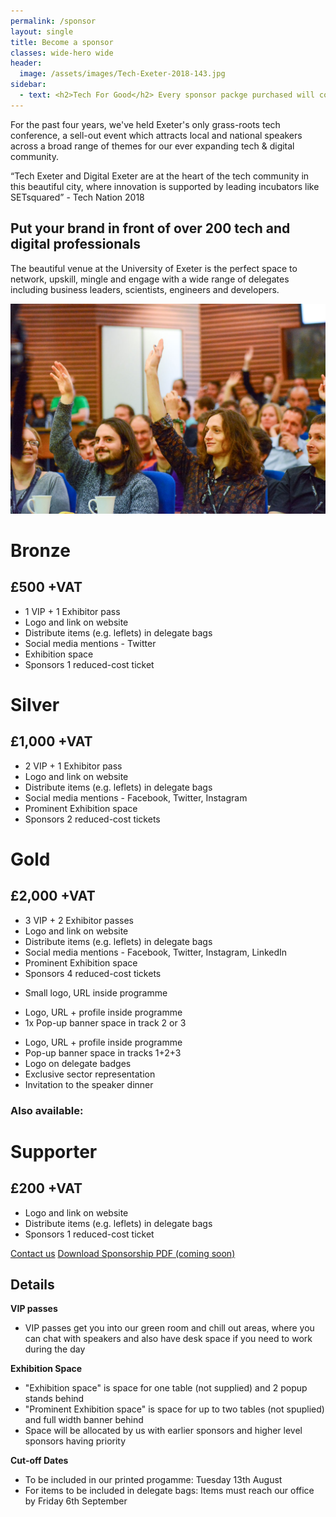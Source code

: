 ```yaml
---
permalink: /sponsor
layout: single
title: Become a sponsor
classes: wide-hero wide
header:
  image: /assets/images/Tech-Exeter-2018-143.jpg
sidebar:
  - text: <h2>Tech For Good</h2> Every sponsor packge purchased will contribute additional tickets into our reduced-cost ticket pool, giving students and those from low-income households easier access to our conference.
---
```


For the past four years, we've held Exeter's only grass-roots tech conference, a sell-out event which attracts local and national speakers across a broad range of themes for our ever expanding tech &amp; digital community.

<div class="notice--info">
“Tech Exeter and Digital Exeter are at
the heart of the tech community in
this beautiful city, where innovation is
supported by leading incubators like
SETsquared” - Tech Nation 2018
</div>

## Put your brand in front of over 200 tech and digital professionals
The beautiful venue at the University of Exeter is the perfect space to network, upskill, mingle and  engage with a wide range of delegates including business leaders, scientists, engineers and developers. 

<img src="/assets/images/sponsor-2.jpg">


<div class="grid-3col no-h-gutter">

<div class="notice--warning bronze">
<h1>Bronze</h1>
<h2>£500 +VAT</h2>
  <ul>
    <li>1 VIP + 1 Exhibitor pass</li>
    <li>Logo and link on website</li>
    <li>Distribute items (e.g. leflets) in delegate bags</li>
    <li>Social media mentions - Twitter</li>
    <li>Exhibition space</li>
    <li>Sponsors 1 reduced-cost ticket</li>
  </ul>
</div>
<div class="notice silver">
<h1>Silver</h1>
<h2>£1,000 +VAT</h2>
  <ul>
    <li>2 VIP + 1 Exhibitor pass</li>
    <li>Logo and link on website</li>
    <li>Distribute items (e.g. leflets) in delegate bags</li>
    <li>Social media mentions - Facebook, Twitter, Instagram</li>
    <li>Prominent Exhibition space</li>
    <li>Sponsors 2 reduced-cost tickets</li>
  </ul>
</div>
<div class="notice--success gold">
<h1>Gold</h1>
<h2>£2,000 +VAT</h2>
  <ul>
    <li>3 VIP + 2 Exhibitor passes</li>
    <li>Logo and link on website</li>
    <li>Distribute items (e.g. leflets) in delegate bags</li>
    <li>Social media mentions - Facebook, Twitter, Instagram, LinkedIn</li>
    <li>Prominent Exhibition space</li>
    <li>Sponsors 4 reduced-cost tickets</li>
  </ul>
</div>

<div class="notice--warning bronze">
  <ul>
    <li>Small logo, URL inside programme</li>
  </ul>
</div>

<div class="notice silver">
  <ul>
    <li class="strong">Logo, URL + profile inside programme</li>
    <li class="strong">1x Pop-up banner space in track 2 or 3</li>
  </ul>
</div>

<div class="notice--success gold">
  <ul>
    <li class="strong">Logo, URL + profile inside programme</li>
    <li class="strong">Pop-up banner space in tracks 1+2+3</li>
    <li class="strong">Logo on delegate badges</li>
    <li class="strong">Exclusive sector representation</li>
    <li class="strong">Invitation to the speaker dinner</li>
  </ul>
</div>

</div>

<h3>Also available:</h3>

<div class="grid-3col no-h-gutter no-collapse">

<div class="notice--warning">
<h1>Supporter</h1>
<h2>£200 +VAT</h2>
  <ul>
    <li>Logo and link on website</li>
    <li>Distribute items (e.g. leflets) in delegate bags</li>
    <li>Sponsors 1 reduced-cost ticket</li>
  </ul>
</div>
</div>


<a href="/about#contact" class="btn btn--primary">Contact us</a> <a href="#" class="btn btn--primary">Download Sponsorship PDF (coming soon)</a> 

<h2>Details</h2>

<strong>VIP passes</strong>
* VIP passes get you into our green room and chill out areas, where you can chat with speakers and also have desk space if you need to work during the day

<strong>Exhibition Space</strong>

* "Exhibition space" is space for one table (not supplied) and 2 popup stands behind
* "Prominent Exhibition space" is space for up to two tables (not spuplied) and full width banner behind
* Space will be allocated by us with earlier sponsors and higher level sponsors having priority

<strong>Cut-off Dates</strong>

* To be included in our printed progamme: Tuesday 13th August
* For items to be included in delegate bags: Items must reach our office by Friday 6th September